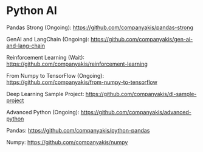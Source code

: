 # Python AI

Pandas Strong (Ongoing):
https://github.com/companyakis/pandas-strong

GenAI and LangChain (Ongoing):
https://github.com/companyakis/gen-ai-and-lang-chain

Reinforcement Learning (Wait):
https://github.com/companyakis/reinforcement-learning

From Numpy to TensorFlow (Ongoing):
https://github.com/companyakis/from-numpy-to-tensorflow

Deep Learning Sample Project:
https://github.com/companyakis/dl-sample-project

Advanced Python (Ongoing):
https://github.com/companyakis/advanced-python

Pandas: 
https://github.com/companyakis/python-pandas

Numpy: 
https://github.com/companyakis/numpy


